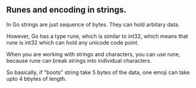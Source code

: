 ## Runes and encoding in strings. 

In Go strings are just sequence of bytes. They can hold arbitary data. 

However, Go has a type rune, which is similar to int32, which means that rune is int32 which can hold any unicode code point. 


When you are working with strings and characters, you can use rune, because rune can break strings into individual characters. 

So basically, if "boots" string take 5 bytes of the data, one emoji can take upto 4 bbytes of length. 
